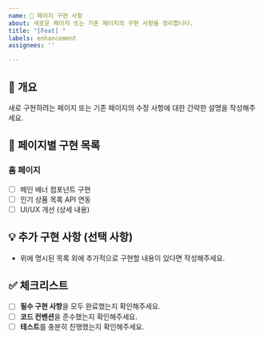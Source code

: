 ```yaml
---
name: 🚀 페이지 구현 사항
about: 새로운 페이지 또는 기존 페이지의 구현 사항을 정리합니다.
title: "[Feat] "
labels: enhancement
assignees: ''

---
```

## 📌 개요
새로 구현하려는 페이지 또는 기존 페이지의 수정 사항에 대한 간략한 설명을 작성해주세요.

## 📝 페이지별 구현 목록
### 홈 페이지
- [ ] 메인 배너 컴포넌트 구현
- [ ] 인기 상품 목록 API 연동
- [ ] UI/UX 개선 (상세 내용)

## 💡 추가 구현 사항 (선택 사항)
* 위에 명시된 목록 외에 추가적으로 구현할 내용이 있다면 작성해주세요.

## ✅ 체크리스트
- [ ] **필수 구현 사항**을 모두 완료했는지 확인해주세요.
- [ ] **코드 컨벤션**을 준수했는지 확인해주세요.
- [ ] **테스트**를 충분히 진행했는지 확인해주세요.
